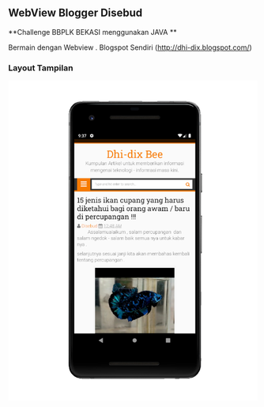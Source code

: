 ## WebView Blogger Disebud

**Challenge BBPLK BEKASI menggunakan JAVA **

Bermain dengan Webview . Blogspot Sendiri (http://dhi-dix.blogspot.com/)

### Layout Tampilan 
![Screenshot](https://github.com/disebud/Webview_BlogDisebud/blob/master/ss/blog_disebud.png?raw=true)
